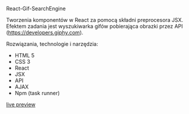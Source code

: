 React-Gif-SearchEngine

 Tworzenia komponentów w React za pomocą składni preprocesora JSX. Efektem zadania jest wyszukiwarka gifów pobierająca obrazki przez API (https://developers.giphy.com).

Rozwiązania, technologie i narzędzia:

   * HTML 5
   * CSS 3
   * React
   * JSX
   * API
   * AJAX
   * Npm (task runner)
   
   <a href="https://michalmatysiak.github.io/React-GIF-SearchEngine/">live preview</a>
